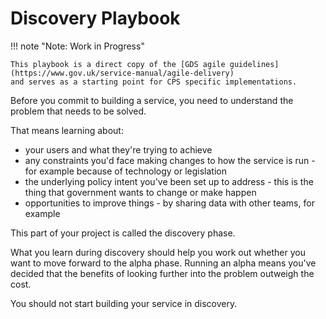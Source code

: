 # Discovery Playbook

!!! note "Note: Work in Progress"

    This playbook is a direct copy of the [GDS agile guidelines](https://www.gov.uk/service-manual/agile-delivery)
    and serves as a starting point for CPS specific implementations.

Before you commit to building a service, you need to understand the problem that needs to be solved.

That means learning about:

* your users and what they're trying to achieve
* any constraints you'd face making changes to how the service is run - for example because of technology or legislation
* the underlying policy intent you've been set up to address - this is the thing that government wants to change or make 
  happen
* opportunities to improve things - by sharing data with other teams, for example

This part of your project is called the discovery phase.

What you learn during discovery should help you work out whether you want to move forward to the alpha phase. Running an 
alpha means you've decided that the benefits of looking further into the problem outweigh the cost.

You should not start building your service in discovery.